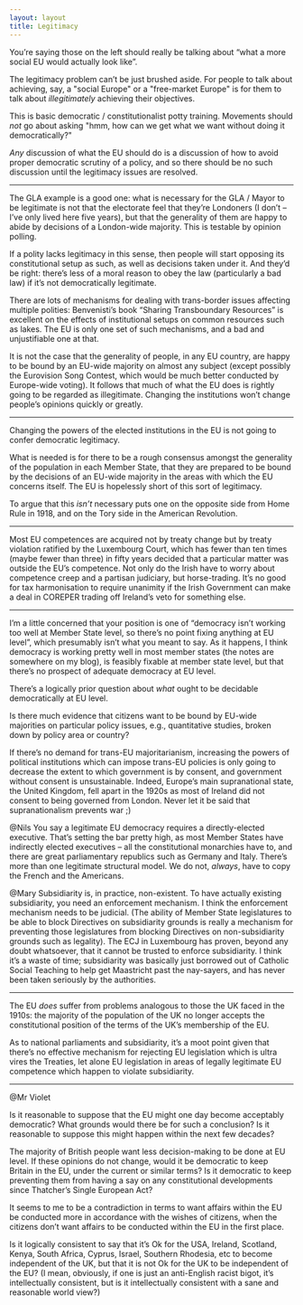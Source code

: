 ```yaml
---
layout: layout
title: Legitimacy
---
```


You’re saying those on the left should really be talking about “what a
more social EU would actually look like”.

The legitimacy problem can’t be just brushed aside. For people to
talk about achieving, say, a "social Europe" or a "free-market Europe" 
is for them to talk about
*illegitimately* achieving their objectives.

This is basic democratic / constitutionalist potty training. Movements
should *not* go about asking "hmm, how can we get what we want without
doing it democratically?"

*Any* discussion of what the EU should do is a discussion of how to
 avoid proper democratic scrutiny of a policy, and so there should be
 no such discussion until the legitimacy issues are resolved.


------------

The GLA example is a good one: what is necessary for the GLA / Mayor
to be legitimate is not that the electorate feel that they’re
Londoners (I don’t – I’ve only lived here five years), but that the
generality of them are happy to abide by decisions of a London-wide
majority. This is testable by opinion polling.

If a polity lacks legitimacy in this sense, then people will start
opposing its constitutional setup as such, as well as decisions taken
under it. And they’d be right: there’s less of a moral reason to obey
the law (particularly a bad law) if it’s not democratically
legitimate.

There are lots of mechanisms for dealing with trans-border issues
affecting multiple polities: Benvenisti’s book “Sharing Transboundary
Resources” is excellent on the effects of institutional setups on
common resources such as lakes. The EU is only one set of such
mechanisms, and a bad and unjustifiable one at that.

It is not the case that the generality of people, in any EU country,
are happy to be bound by an EU-wide majority on almost any subject
(except possibly the Eurovision Song Contest, which would be much
better conducted by Europe-wide voting). It follows that much of what
the EU does is rightly going to be regarded as illegitimate. Changing
the institutions won’t change people’s opinions quickly or greatly.

---------------

Changing the powers of the elected institutions in the EU is not going
to confer democratic legitimacy.

What is needed is for there to be a rough consensus amongst the
generality of the population in each Member State, that they are
prepared to be bound by the decisions of an EU-wide majority in the
areas with which the EU concerns itself. The EU is hopelessly short of
this sort of legitimacy.

To argue that this *isn’t* necessary puts one on the opposite side
from Home Rule in 1918, and on the Tory side in the American
Revolution.

---------------

Most EU competences
are acquired not by treaty change but by treaty violation ratified by
the Luxembourg Court, which has fewer than ten times (maybe fewer than
three) in fifty years decided that a particular matter was outside the
EU’s competence. Not only do the Irish have to worry about competence
creep and a partisan judiciary, but horse-trading. It’s no good for
tax harmonisation to require unanimity if the Irish Government can
make a deal in COREPER trading off Ireland’s veto for something else.


-------------

I’m a little concerned that your
position is one of “democracy isn’t working too well at Member State
level, so there’s no point fixing anything at EU level”, which
presumably isn’t what you meant to say. As it happens, I think
democracy is working pretty well in most member states (the notes are
somewhere on my blog), is feasibly fixable at member state level, but
that there’s no prospect of adequate democracy at EU level.

There’s a logically prior question about *what* ought to be decidable
democratically at EU level.

Is there much evidence that citizens want to be bound by EU-wide
majorities on particular policy issues, e.g., quantitative studies,
broken down by policy area or country?

If there’s no demand for trans-EU majoritarianism, increasing the
powers of political institutions which can impose trans-EU policies is
only going to decrease the extent to which government is by consent,
and government without consent is unsustainable. Indeed, Europe’s main
supranational state, the United Kingdom, fell apart in the 1920s as
most of Ireland did not consent to being governed from London. Never
let it be said that supranationalism prevents war ;)

@Nils You say a legitimate EU democracy requires a directly-elected
executive. That’s setting the bar pretty high, as most Member States
have indirectly elected executives – all the constitutional monarchies
have to, and there are great parliamentary republics such as Germany
and Italy. There’s more than one legitimate structural model. We do
not, *always*, have to copy the French and the Americans.

@Mary Subsidiarity is, in practice, non-existent. To have actually
existing subsidiarity, you need an enforcement mechanism. I think the
enforcement mechanism needs to be judicial. (The ability of Member
State legislatures to be able to block Directives on subsidiarity
grounds is really a mechanism for preventing those legislatures from
blocking Directives on non-subsidiarity grounds such as legality). The
ECJ in Luxembourg has proven, beyond any doubt whatsoever, that it
cannot be trusted to enforce subsidiarity. I think it’s a waste of
time; subsidiarity was basically just borrowed out of Catholic Social
Teaching to help get Maastricht past the nay-sayers, and has never
been taken seriously by the authorities.

-------
The EU *does* suffer from problems
analogous to those the UK faced in the 1910s: the majority of the
population of the UK no longer accepts the constitutional position of
the terms of the UK’s membership of the EU.

As to national parliaments and subsidiarity, it’s a moot point given
that there’s no effective mechanism for rejecting EU legislation which
is ultra vires the Treaties, let alone EU legislation in areas of
legally legitimate EU competence which happen to violate subsidiarity.



------------

@Mr Violet

Is it reasonable to suppose that the EU might one day become
acceptably democratic? What grounds would there be for such a
conclusion? Is it reasonable to suppose this might happen within the
next few decades?

The majority of British people want less decision-making to be done at
EU level. If these opinions do not change, would it be democratic to
keep Britain in the EU, under the current or similar terms? Is it
democratic to keep preventing them from having a say on any
constitutional developments since Thatcher’s Single European Act?

It seems to me to be a contradiction in terms to want affairs within
the EU be conducted more in accordance with the wishes of citizens,
when the citizens don’t want affairs to be conducted within the EU in
the first place.

Is it logically consistent to say that it’s Ok for the USA, Ireland,
Scotland, Kenya, South Africa, Cyprus, Israel, Southern Rhodesia, etc
to become independent of the UK, but that it is not Ok for the UK to
be independent of the EU? (I mean, obviously, if one is just an
anti-English racist bigot, it’s intellectually consistent, but is it
intellectually consistent with a sane and reasonable world view?)
